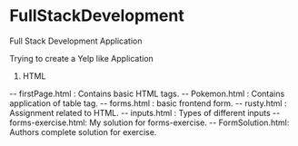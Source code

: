 # FullStackDevelopment
Full Stack Development Application

Trying to create a Yelp like Application


1) HTML

-- firstPage.html : Contains basic HTML tags.
-- Pokemon.html : Contains application of table tag.
-- forms.html : basic frontend form.
-- rusty.html : Assignment related to HTML.
-- inputs.html : Types of different inputs
-- forms-exercise.html: My solution for forms-exercise.
-- FormSolution.html: Authors complete solution for exercise.


